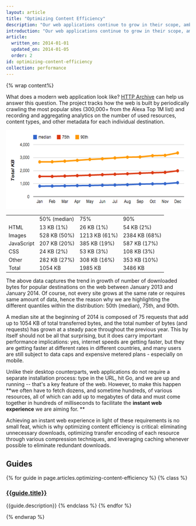 ```yaml
---
layout: article
title: "Optimizing Content Efficiency"
description: "Our web applications continue to grow in their scope, ambition, and functionality - that's a good thing. However, the relentless march towards a richer web is driving another trend: the amount of data downloaded by each application continues to increase at a steady pace."
introduction: "Our web applications continue to grow in their scope, ambition, and functionality - that's a good thing. However, the relentless march towards a richer web is driving another trend: the amount of data downloaded by each application continues to increase at a steady pace."
article:
  written_on: 2014-01-01
  updated_on: 2014-01-05
  order: 2
id: optimizing-content-efficiency
collection: performance
---
```


{% wrap content%}

What does a modern web application look like? [HTTP
Archive](http://httparchive.org/) can help us answer this question. The project
tracks how the web is built by periodically crawling the most popular sites
(300,000+ from the Alexa Top 1M list) and recording and aggregating analytics on
the number of used resources, content types, and other metadata for each
individual destination.

<img src="image00.png" width="596" height="216" />

<!-- TODO: Fix formatting of cells -->
<table>
<tr>
<td></td>
<td>50% (median)</td>
<td>75%</td>
<td>90%</td>
</tr>
<tr>
<td>HTML</td>
<td>13 KB (1%)</td>
<td>26 KB (1%)</td>
<td>54 KB (2%)</td>
</tr>
<tr>
<td>Images</td>
<td>528 KB (50%)</td>
<td>1213 KB (61%)</td>
<td>2384 KB (68%)</td>
</tr>
<tr>
<td>JavaScript</td>
<td>207 KB (20%)</td>
<td>385 KB (19%)</td>
<td>587 KB (17%)</td>
</tr>
<tr>
<td>CSS</td>
<td>24 KB (2%)</td>
<td>53 KB (3%)</td>
<td>108 KB (3%)</td>
</tr>
<tr>
<td>Other</td>
<td>282 KB (27%)</td>
<td>308 KB (16%)</td>
<td>353 KB (10%)</td>
</tr>
<tr>
<td>Total</td>
<td>1054 KB</td>
<td>1985 KB</td>
<td>3486 KB</td>
</tr>
</table>

The above data captures the trend in growth of number of downloaded bytes for
popular destinations on the web between January 2013 and January 2014. Of
course, not every site grows at the same rate or requires same amount of data,
hence the reason why we are highlighting the different quantiles within the
distribution: 50th (median), 75th, and 90th.

A median site at the beginning of 2014 is composed of 75 requests that add up to
1054 KB of total transferred bytes, and the total number of bytes (and requests)
has grown at a steady pace throughout the previous year. This by itself should
not be all that surprising, but it does carry important performance
implications: yes, internet speeds are getting faster, but they are getting
faster at different rates in different countries, and many users are still
subject to data caps and expensive metered plans - especially on mobile.

Unlike their desktop counterparts, web applications do not require a separate
installation process: type in the URL, hit Go, and we are up and running --
that's a key feature of the web. However, to make this happen **we often have to
fetch dozens, and sometime hundreds, of various resources, all of which can add
up to megabytes of data and must come together in hundreds of milliseconds to
facilitate the ****instant web experience**** we are aiming for. **

Achieving an instant web experience in light of these requirements is no small
feat, which is why optimizing content efficiency is critical: eliminating
unnecessary downloads, optimizing transfer encoding of each resource through
various compression techniques, and leveraging caching whenever possible to
eliminate redundant downloads.

## Guides

{% for guide in page.articles.optimizing-content-efficiency %}
{% class %}
### [{{guide.title}}]({{site.baseurl}}{{guide.url}})
{{guide.description}}
{% endclass %}
{% endfor %}


{% endwrap %}
